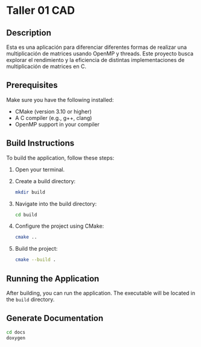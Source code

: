 # Taller 01 CAD

## Description

Esta es una aplicación para diferenciar diferentes formas de realizar una multiplicación de matrices usando OpenMP y threads. Este proyecto busca explorar el rendimiento y la eficiencia de distintas implementaciones de multiplicación de matrices en C.

## Prerequisites

Make sure you have the following installed:

- CMake (version 3.10 or higher)
- A C compiler (e.g., g++, clang)
- OpenMP support in your compiler

## Build Instructions

To build the application, follow these steps:

1. Open your terminal.

2. Create a build directory:
   ```bash
   mkdir build
   ```

3. Navigate into the build directory:
   ```bash
   cd build
   ```

4. Configure the project using CMake:
   ```bash
   cmake ..
   ```

5. Build the project:
   ```bash
   cmake --build .
   ```

## Running the Application

After building, you can run the application. The executable will be located in the `build` directory.

## Generate Documentation
   ```bash
   cd docs
   doxygen
   ```


